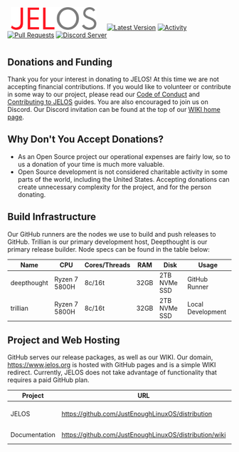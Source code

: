 &nbsp;&nbsp;<img src="https://raw.githubusercontent.com/JustEnoughLinuxOS/distribution/dev/distributions/JELOS/logos/jelos-logo.png" width=192>&nbsp;&nbsp;&nbsp;&nbsp;&nbsp;&nbsp;[![Latest Version](https://img.shields.io/github/release/JustEnoughLinuxOS/distribution.svg?color=5998FF&label=latest%20version&style=flat-square)](https://github.com/JustEnoughLinuxOS/distribution/releases/latest) [![Activity](https://img.shields.io/github/commit-activity/m/JustEnoughLinuxOS/distribution?color=5998FF&style=flat-square)](https://github.com/JustEnoughLinuxOS/distribution/commits) [![Pull Requests](https://img.shields.io/github/issues-pr-closed/JustEnoughLinuxOS/distribution?color=5998FF&style=flat-square)](https://github.com/JustEnoughLinuxOS/distribution/pulls) [![Discord Server](https://img.shields.io/discord/948029830325235753?color=5998FF&label=chat&style=flat-square)](https://discord.gg/seTxckZjJy)
#

## Donations and Funding
Thank you for your interest in donating to JELOS!  At this time we are not accepting financial contributions.  If you would like to volunteer or contribute in some way to our project, please read our [Code of Conduct](https://github.com/JustEnoughLinuxOS/distribution/blob/main/CODE_OF_CONDUCT.md#contributor-covenant-code-of-conduct) and [Contributing to JELOS](https://github.com/JustEnoughLinuxOS/distribution/blob/main/CONTRIBUTING.md#contributing-to-jelos) guides.  You are also encouraged to join us on Discord.  Our Discord invitation can be found at the top of our [WIKI home page](https://github.com/JustEnoughLinuxOS/distribution/wiki).

## Why Don't You Accept Donations?
* As an Open Source project our operational expenses are fairly low, so to us a donation of your time is much more valuable.
* Open Source development is not considered charitable activity in some parts of the world, including the United States.  Accepting donations can create unnecessary complexity for the project, and for the person donating.
				
## Build Infrastructure
Our GitHub runners are the nodes we use to build and push releases to GitHub. Trillian is our primary development host, Deepthought is our primary release builder.  Node specs can be found in the table below:

| Name | CPU | Cores/Threads | RAM | Disk | Usage |
|----|----|----|----|----|----|
| deepthought | Ryzen 7 5800H | 8c/16t | 32GB | 2TB NVMe SSD | GitHub Runner |
| trillian | Ryzen 7 5800H | 8c/16t | 32GB | 2TB NVMe SSD | Local Development |

## Project and Web Hosting
GitHub serves our release packages, as well as our WIKI.  Our domain, https://www.jelos.org is hosted with GitHub pages and is a simple WIKI redirect.  Currently, JELOS does not take advantage of functionality that requires a paid GitHub plan.

| Project | URL | Comment |
|----|----|----|
| JELOS | https://github.com/JustEnoughLinuxOS/distribution | Project site, Stable Release Repository. |
| Documentation | https://github.com/JustEnoughLinuxOS/distribution/wiki | JELOS User Documentation | 
